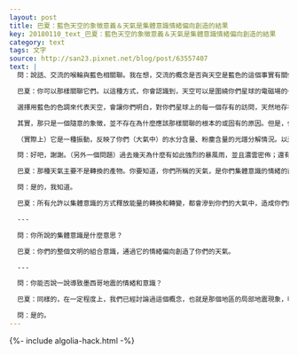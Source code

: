 ```yaml
---
layout: post
title: 巴夏：藍色天空的象徵意義＆天氣是集體意識情緒偏向創造的結果
key: 20180110_text_巴夏：藍色天空的象徵意義＆天氣是集體意識情緒偏向創造的結果
category: text
tags: 文字
source: http://san23.pixnet.net/blog/post/63557407
text: |
  問：說話、交流的喉輪與藍色相關聯。我在想，交流的概念是否與天空是藍色的這個事實有關係？

  巴夏：你可以那樣關聯它們。以這種方式，你會認識到，天空可以是圍繞你們星球的電磁場的一個反射性的象徵。這表示，通過它，你們全都心靈感應式的彼此相連。通過認識到（對你們來說）天空代表了天堂，你們可以以此為例，來說明你們正在在你們的天空中創造靈性的振動。

  選擇用藍色的色調來代表天空，會讓你們明白，對你們星球上的每一個存有的訪問，天然地存在於你們所呼吸的大氣中，或者說天然地存在於瀰漫在你們整個星球周圍的電磁大氣中。它也象徵性的表示地球可以成為天堂。在我們看來，它可以反映這樣的含義。

  其實，那只是一個隨意的象徵，並不存在為什麼應該那樣關聯的根本的或固有的原因。但是，你可以從中得到一個關聯，並以那種方式在你的想像中依賴它（譯註：指藍色的天空）。

  （實際上）它是一種振動，反映了你們（大氣中）的水分含量、粉塵含量的光譜分解情況。以這種方式，它反映了努力奮鬥的含義。用你們的說法，你們一直在努力讓你們的意識如水晶般的清晰。這樣看，它是一種意識的反映。

  問：好吧，謝謝。（另外一個問題）過去幾天為什麼有如此強烈的暴風雨，並且濃雲密佈；還有就是不停的颳風。這是否表示過去幾天比平時有更多的轉換？

  巴夏：那種天氣主要不是轉換的產物。你要知道，你們所稱的天氣，是你們集體意識的情緒的直接結果。你知道嗎？

  問：是的，我知道。

  巴夏：所有允許以集體意識的方式釋放能量的轉換和轉變，都會滲到你們的大氣中，造成你們的天氣變化。

  ---

  問：你所說的集體意識是什麼意思？

  巴夏：你們的整個文明的組合意識，通過它的情緒偏向創造了你們的天氣。

  ---

  問：你能否說一說導致墨西哥地震的情緒和意識？

  巴夏：同樣的，在一定程度上，我們已經討論過這個概念，也就是那個地區的局部地震現象，明確地與一個集體意識或者說一個微型的集體意識或微型集體意識群相連。這個集體意識自我反思並認識到：他們已經讓他們自己遠離了他們自己的本性。他們把他們自己震回到生存的最初水平，因為他們感到技術讓他們遠離了他們的本性，他們已受到污染。他們認為唯一能扭轉那個過程的方法就是抹去一切。你明白嗎？

  問：是的。
---
```


{%- include algolia-hack.html -%}
